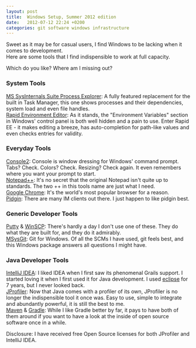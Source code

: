 ```yaml
---
layout: post
title:  Windows Setup, Summer 2012 edition
date:   2012-07-12 22:24 +0200
categories: git software windows infrastructure
---
```

Sweet as it may be for casual users, I find Windows to be lacking when it comes to development.  
Here are some tools that I find indispensible to work at full capacity.

Which do you like? Where am I missing out?

### System Tools
[MS SysInternals Suite Process Explorer](http://technet.microsoft.com/en-us/sysinternals/bb896653): A fully featured replacement for the built in Task Manager, this one shows processes and their dependencies, system load and even file handles.  
[Rapid Environment Editor](http://www.rapidee.com/): As it stands, the "Environment Variables" section in Windows' control panel is both well hidden and a pain to use. Enter Rapid EE - it makes editing a breeze, has auto-completion for path-like values and even checks entries for validity.  

### Everyday Tools
[Console2](http://sourceforge.net/projects/console/): Console is window dressing for Windows' command prompt. Tabs? Check. Colors? Check. Resizing? Check again. It even remembers where you want your prompt to start.  
[Notepad++](http://notepad-plus-plus.org/): It's no secret that the original Notepad isn't quite up to standards. The two ++ in this tools name are just what I need.  
[Google Chrome](https://www.google.com/intl/en/chrome/browser/): It's the world's most popular browser for a reason.  
[Pidgin](http://www.pidgin.im/): There are many IM clients out there. I just happen to like pidgin best.  

### Generic Developer Tools
[Putty](http://www.chiark.greenend.org.uk/~sgtatham/putty/) & [WinSCP](http://winscp.net/eng/index.php): There's hardly a day I don't use one of these. They do what they are built for, and they do it admirably.  
[MSysGit](http://code.google.com/p/msysgit/): Git for Windows. Of all the SCMs I have used, git feels best, and this Windows package answers all questions I might have.  

### Java Developer Tools
[IntelliJ IDEA](http://www.jetbrains.com/idea/): I liked IDEA when I first saw its phenomenal Grails support. I started loving it when I first used it for Java development. I used [eclipse](http://www.eclipse.org/) for 7 years, but I never looked back.  
[JProfiler](http://www.ej-technologies.com/products/jprofiler/overview.html?gclid=CKHx8_r4lLECFYEXzQoduXDPlw): Now that Java comes with a profiler of its own, JProfiler is no longer the indispensible tool it once was. Easy to use, simple to integrate and abundantly powerful, it is still the best to me.  
[Maven](http://maven.apache.org/) & [Gradle](http://www.gradle.org/): While I like Gradle better by far, it pays to have both of them around if you want to have a look at the inside of open source software once in a while.

Disclosure: I have received free Open Source licenses for both JProfiler and IntelliJ IDEA.